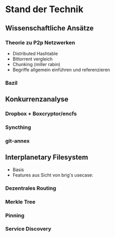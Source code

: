 # Stand der Technik

## Wissenschaftliche Ansätze

### Theorie zu P2p Netzwerken

- Distributed Hashtable
- Bittorrent vergleich
- Chunking (miller rabin)
- Begriffe allgemein einführen und referenzieren

### Bazil

## Konkurrenzanalyse

### Dropbox + Boxcryptor/encfs

### Syncthing

### git-annex

## Interplanetary Filesystem

- Basis
- Features aus Sicht von brig's usecase:

### Dezentrales Routing

### Merkle Tree

### Pinning

### Service Discovery
